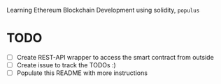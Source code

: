 Learning Ethereum Blockchain Development using solidity, `populus`

# TODO

- [ ] Create REST-API wrapper to access the smart contract from outside
- [ ] Create issue to track the TODOs :)
- [ ] Populate this README with more instructions
